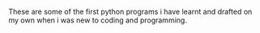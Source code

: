 These are some of the first python programs i have learnt and drafted on my own when i was new to coding and programming.

